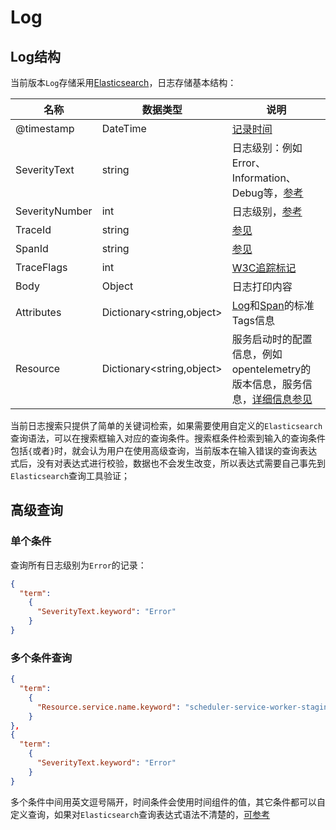 ﻿# Log

## Log结构

当前版本`Log`存储采用[Elasticsearch](https://www.elastic.co)，日志存储基本结构：

|  名称  |  数据类型  |  说明  |
|  -------  |  -----------  |  -------  |
|  @timestamp |  DateTime |  [记录时间](https://opentelemetry.io/docs/reference/specification/logs/data-model/#field-timestamp)  |
|  SeverityText  |   string  |  日志级别：例如 Error、Information、Debug等，[参考](https://opentelemetry.io/docs/reference/specification/logs/data-model/#field-severitytext)  |
|  SeverityNumber  |  int  |  日志级别，[参考](https://opentelemetry.io/docs/reference/specification/logs/data-model/#field-severitynumber)  |
|  TraceId  |  string  |  [参见](https://opentelemetry.io/docs/reference/specification/logs/data-model/#field-traceid)  |
|  SpanId  |  string  |  [参见](https://opentelemetry.io/docs/reference/specification/logs/data-model/#field-spanid)  |
|  TraceFlags  |  int  |  [W3C追踪标记](https://opentelemetry.io/docs/reference/specification/logs/data-model/#field-traceflags)  |
|  Body  |  Object  |  日志打印内容  |
|  Attributes  |  Dictionary<string,object>  |  [Log](https://opentelemetry.io/docs/reference/specification/logs/semantic_conventions/)和[Span](https://opentelemetry.io/docs/reference/specification/trace/semantic_conventions/)的标准Tags信息  |
|  Resource  |  Dictionary<string,object>  |  服务启动时的配置信息，例如opentelemetry的版本信息，服务信息，[详细信息参见](https://opentelemetry.io/docs/reference/specification/resource/semantic_conventions/)  |



当前日志搜索只提供了简单的关键词检索，如果需要使用自定义的`Elasticsearch`查询语法，可以在搜索框输入对应的查询条件。搜索框条件检索到输入的查询条件包括`{`或者`}`时，就会认为用户在使用高级查询，当前版本在输入错误的查询表达式后，没有对表达式进行校验，数据也不会发生改变，所以表达式需要自己事先到`Elasticsearch`查询工具验证；

## 高级查询

### 单个条件

查询所有日志级别为`Error`的记录：

```json
{
  "term": 
    {
      "SeverityText.keyword": "Error"
    }
}
```

### 多个条件查询

```json
{
  "term": 
    {
      "Resource.service.name.keyword": "scheduler-service-worker-staging"
    }
},
{
  "term": 
    {
      "SeverityText.keyword": "Error"
    }
}
```
多个条件中间用英文逗号隔开，时间条件会使用时间组件的值，其它条件都可以自定义查询，如果对`Elasticsearch`查询表达式语法不清楚的，[可参考](https://www.elastic.co/guide/en/elasticsearch/reference/current/query-dsl.html)